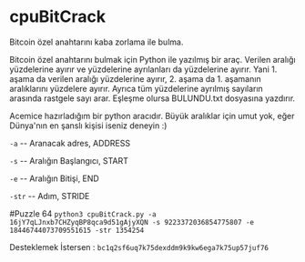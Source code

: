 # cpuBitCrack

Bitcoin özel anahtarını kaba zorlama ile bulma.

Bitcoin özel anahtarını bulmak için Python ile yazılmış bir araç. Verilen aralığı yüzdelerine ayırır ve yüzdelerine ayrılanları da yüzdelerine ayırır. Yani 1. aşama da verilen aralığı yüzdelerine ayırır, 2. aşama da 1. aşamanın aralıklarını yüzdelere ayırır. Ayrıca tüm yüzdelerine ayrılmış sayıların arasında rastgele sayı arar. Eşleşme olursa BULUNDU.txt dosyasına yazdırır.

Acemice hazırladığım bir python aracıdır. Büyük aralıklar için umut yok, eğer Dünya'nın en şanslı kişisi iseniz deneyin :)

`-a` -- Aranacak adres, ADDRESS

`-s` -- Aralığın Başlangıcı, START

`-e` -- Aralığın Bitişi, END

`-str` -- Adım, STRIDE

#Puzzle 64
`python3 cpuBitCrack.py -a 16jY7qLJnxb7CHZyqBP8qca9d51gAjyXQN -s 9223372036854775807 -e 18446744073709551615 -str 1354254`

Desteklemek İstersen : `bc1q2sf6uq7k75dexddm9k9kw6ega7k75up57juf76`
